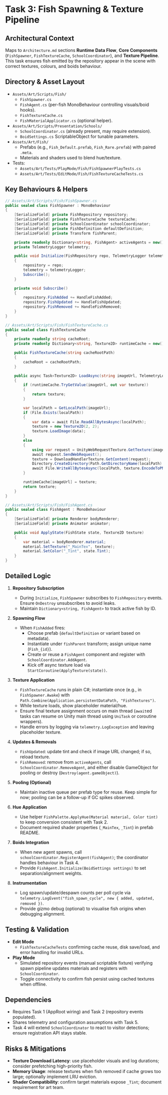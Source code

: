 # Task 3: Fish Spawning & Texture Pipeline

## Architectural Context
Maps to `Architecture.md` sections **Runtime Data Flow**, **Core Components** (`FishSpawner`, `FishTextureCache`, `SchoolCoordinator`), and **Texture Pipeline**. This task ensures fish emitted by the repository appear in the scene with correct textures, colours, and boids behaviour.

## Directory & Asset Layout
- `Assets/Art/Scripts/Fish/`
  - `FishSpawner.cs`
  - `FishAgent.cs` (per-fish MonoBehaviour controlling visuals/boid hooks).
  - `FishTextureCache.cs`
  - `FishMaterialApplicator.cs` (optional helper).
- `Assets/Art/Scripts/Presentation/Schools/`
  - `SchoolCoordinator.cs` (already present, may require extension).
  - `BoidSettings.cs` ScriptableObject for tunable parameters.
- `Assets/Art/Fish/`
  - Prefabs (e.g., `Fish_Default.prefab`, `Fish_Rare.prefab`) with paired `.meta`.
  - Materials and shaders used to blend hue/texture.
- Tests:
  - `Assets/Art/Tests/PlayMode/Fish/FishSpawnerPlayTests.cs`
  - `Assets/Art/Tests/EditMode/Fish/FishTextureCacheTests.cs`

## Key Behaviours & Helpers
```csharp
// Assets/Art/Scripts/Fish/FishSpawner.cs
public sealed class FishSpawner : MonoBehaviour
{
    [SerializeField] private FishRepository repository;
    [SerializeField] private FishTextureCache textureCache;
    [SerializeField] private SchoolCoordinator schoolCoordinator;
    [SerializeField] private FishDefinition defaultDefinition;
    [SerializeField] private Transform fishParent;

    private readonly Dictionary<string, FishAgent> activeAgents = new();
    private TelemetryLogger telemetry;

    public void Initialize(FishRepository repo, TelemetryLogger telemetryLogger)
    {
        repository = repo;
        telemetry = telemetryLogger;
        Subscribe();
    }

    private void Subscribe()
    {
        repository.FishAdded += HandleFishAdded;
        repository.FishUpdated += HandleFishUpdated;
        repository.FishRemoved += HandleFishRemoved;
    }
}
```

```csharp
// Assets/Art/Scripts/Fish/FishTextureCache.cs
public sealed class FishTextureCache
{
    private readonly string cacheRoot;
    private readonly Dictionary<string, Texture2D> runtimeCache = new();

    public FishTextureCache(string cacheRootPath)
    {
        cacheRoot = cacheRootPath;
    }

    public async Task<Texture2D> LoadAsync(string imageUrl, TelemetryLogger telemetry)
    {
        if (runtimeCache.TryGetValue(imageUrl, out var texture))
        {
            return texture;
        }

        var localPath = GetLocalPath(imageUrl);
        if (File.Exists(localPath))
        {
            var data = await File.ReadAllBytesAsync(localPath);
            texture = new Texture2D(2, 2);
            texture.LoadImage(data);
        }
        else
        {
            using var request = UnityWebRequestTexture.GetTexture(imageUrl);
            await request.SendWebRequest();
            texture = DownloadHandlerTexture.GetContent(request);
            Directory.CreateDirectory(Path.GetDirectoryName(localPath)!);
            await File.WriteAllBytesAsync(localPath, texture.EncodeToPNG());
        }

        runtimeCache[imageUrl] = texture;
        return texture;
    }
}
```

```csharp
// Assets/Art/Scripts/Fish/FishAgent.cs
public sealed class FishAgent : MonoBehaviour
{
    [SerializeField] private Renderer bodyRenderer;
    [SerializeField] private Animator animator;

    public void ApplyState(FishState state, Texture2D texture)
    {
        var material = bodyRenderer.material;
        material.SetTexture("_MainTex", texture);
        material.SetColor("_Tint", state.Tint);
    }
}
```

## Detailed Logic
1. **Repository Subscription**
   - During `Initialize`, `FishSpawner` subscribes to `FishRepository` events. Ensure `OnDestroy` unsubscribes to avoid leaks.
   - Maintain `Dictionary<string, FishAgent>` to track active fish by ID.

2. **Spawning Flow**
   - When `FishAdded` fires:
     - Choose prefab (`defaultDefinition` or variant based on metadata).
     - Instantiate under `fishParent` transform; assign unique name (`Fish_{id}`).
     - Create or reuse a `FishAgent` component and register with `SchoolCoordinator.AddAgent`.
     - Kick off async texture load via `StartCoroutine(ApplyTexture(state))`.

3. **Texture Application**
   - `FishTextureCache` runs in plain C#; instantiate once (e.g., in `FishSpawner.Awake`) with `Path.Combine(Application.persistentDataPath, "FishTextures")`.
   - While texture loads, show placeholder material/hue.
   - Ensure final texture assignment occurs on main thread (`await`ed tasks can resume on Unity main thread using `UniTask` or coroutine wrappers).
   - Handle errors by logging via `telemetry.LogException` and leaving placeholder texture.

4. **Updates & Removals**
   - `FishUpdated`: update tint and check if image URL changed; if so, reload texture.
   - `FishRemoved`: remove from `activeAgents`, call `SchoolCoordinator.RemoveAgent`, and either disable GameObject for pooling or destroy (`Destroy(agent.gameObject)`).

5. **Pooling (Optional)**
   - Maintain inactive queue per prefab type for reuse. Keep simple for now; pooling can be a follow-up if GC spikes observed.

6. **Hue Application**
   - Use helper `FishPalette.ApplyHue(Material material, Color tint)` to keep conversion consistent with Task 2.
   - Document required shader properties (`_MainTex`, `_Tint`) in prefab README.

7. **Boids Integration**
   - When new agent spawns, call `schoolCoordinator.RegisterAgent(fishAgent)`; the coordinator handles behaviour in Task 4.
   - Provide `FishAgent.Initialize(BoidSettings settings)` to set separation/alignment weights.

8. **Instrumentation**
   - Log spawn/update/despawn counts per poll cycle via `telemetry.LogEvent("fish_spawn_cycle", new { added, updated, removed })`.
   - Provide gizmo debug (optional) to visualise fish origins when debugging alignment.

## Testing & Validation
- **Edit Mode**
  - `FishTextureCacheTests` confirming cache reuse, disk save/load, and error handling for invalid URLs.
- **Play Mode**
  - Simulated repository events (manual scriptable fixture) verifying spawn pipeline updates materials and registers with `SchoolCoordinator`.
  - Toggle connectivity to confirm fish persist using cached textures when offline.

## Dependencies
- Requires Task 1 (AppRoot wiring) and Task 2 (repository events populated).
- Shares telemetry and configuration assumptions with Task 5.
- Task 4 will extend `SchoolCoordinator` to react to visitor detections; ensure registration API stays stable.

## Risks & Mitigations
- **Texture Download Latency**: use placeholder visuals and log durations; consider prefetching high-priority fish.
- **Memory Usage**: release textures when fish removed if cache grows too large; optionally implement LRU eviction.
- **Shader Compatibility**: confirm target materials expose `_Tint`; document requirement for art team.
